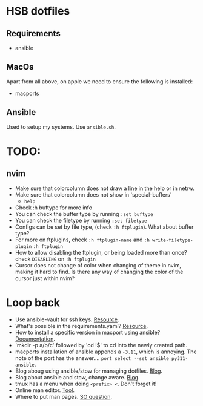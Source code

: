# HSB dotfiles

## Requirements
- ansible

## MacOs
Apart from all above, on apple we need to ensure the following is installed:
- macports

## Ansible
Used to setup my systems. Use `ansible.sh`.

# TODO:
## nvim
- Make sure that colorcolumn does not draw a line in the help or in netrw.
- Make sure that colorcolumn does not show in 'special-buffers'
    - `help`
- Check :h buftype for more info
- You can check the buffer type by running `:set buftype`
- You can check the filetype by running `:set filetype`
- Configs can be set by file type, (check `:h ftplugin`). What about buffer type?
- For more on ftplugins, check `:h ftplugin-name` and `:h write-filetype-plugin` `:h ftplugin`
- How to allow disabling the ftplugin, or being loaded more than once? check `DISABLING` on `:h ftplugin`
- Cursor does not change of color when changing of theme in nvim, making it hard to find. Is there any way of changing the color of the cursor just within nvim?

# Loop back
- Use ansible-vault for ssh keys. [Resource](https://www.shellhacks.com/ansible-sudo-a-password-is-required/).
- What's possible in the requirements.yaml? [Resource](https://docs.ansible.com/ansible/latest/galaxy/user_guide.html#installing-roles-and-collections-from-the-same-requirements-yml-file).
- How to install a specific version in macport using ansible? [Documentation](https://docs.ansible.com/ansible/latest/collections/community/general/macports_module.html).
- 'mkdir -p a/b/c' followed by 'cd !$' to cd into the newly created path.
- macports installation of ansible appends a `-3.11`, which is annoying. The note of the port has the answer.... `port select --set ansible py311-ansible`.
- Blog aboug using ansible/stow for managing dotfiles. [Blog](https://www.iduoad.com/posts/treat-your-dotfiles-better/).
- Blog about ansible and stow, change aware. [Blog](https://phelipetls.github.io/posts/introduction-to-ansible/).
- tmux has a menu when doing `<prefix> <`. Don't forget it!
- Online man editor. [Tool](https://roperzh.github.io/grapse/).
- Where to put man pages. [SO question](https://unix.stackexchange.com/questions/90759/where-should-i-install-manual-pages-in-user-directory).
